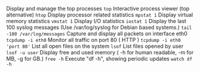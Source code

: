 Display and manage the top processes
`top`
Interactive process viewer (top alternative)
`htop`
Display processor related statistics
`mpstat 1`
Display virtual memory statistics
`vmstat 1`
Display I/O statistics
`iostat 1`
Display the last 100 syslog messages  (Use /var/log/syslog for Debian based systems.)
`tail -100 /var/log/messages`
Capture and display all packets on interface eth0
`tcpdump -i eth0`
Monitor all traffic on port 80 ( HTTP )
`tcpdump -i eth0 'port 80'`
List all open files on the system
`lsof`
List files opened by user
`lsof -u user`
Display free and used memory ( -h for human readable, -m for MB, -g for GB.)
`free -h`
Execute "df -h", showing periodic updates
`watch df -h`


<br>

